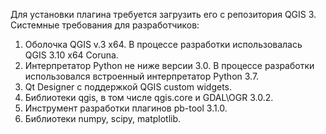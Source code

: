 Для уcтановки плагина требуется загрузить его с репозитория QGIS 3. 
Системные требования для разработчиков:
1. Оболочка QGIS v.3 x64. В процессе разработки использовалась QGIS 3.10 x64 Coruna.
2. Интерпретатор Python не ниже версии 3.0. В процессе разработки использовался встроенный интерпретатор Python 3.7.
3. Qt Designer с поддержкой QGIS custom widgets.
4. Библиотеки qgis, в том числе qgis.core и GDAL\OGR 3.0.2.
5. Инструмент разработки плагинов pb-tool 3.1.0.
6. Библиотеки numpy, scipy, matplotlib.